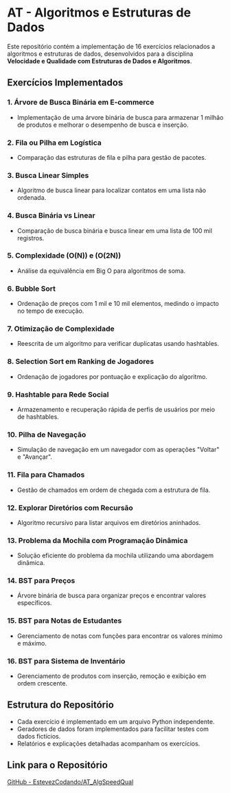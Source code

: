 # AT - Algoritmos e Estruturas de Dados

Este repositório contém a implementação de 16 exercícios relacionados a algoritmos e estruturas de dados, desenvolvidos para a disciplina **Velocidade e Qualidade com Estruturas de Dados e Algoritmos**.

## Exercícios Implementados

### 1. **Árvore de Busca Binária em E-commerce**
- Implementação de uma árvore binária de busca para armazenar 1 milhão de produtos e melhorar o desempenho de busca e inserção.

### 2. **Fila ou Pilha em Logística**
- Comparação das estruturas de fila e pilha para gestão de pacotes.

### 3. **Busca Linear Simples**
- Algoritmo de busca linear para localizar contatos em uma lista não ordenada.

### 4. **Busca Binária vs Linear**
- Comparação de busca binária e busca linear em uma lista de 100 mil registros.

### 5. **Complexidade \(O(N)\) e \(O(2N)\)**
- Análise da equivalência em Big O para algoritmos de soma.

### 6. **Bubble Sort**
- Ordenação de preços com 1 mil e 10 mil elementos, medindo o impacto no tempo de execução.

### 7. **Otimização de Complexidade**
- Reescrita de um algoritmo para verificar duplicatas usando hashtables.

### 8. **Selection Sort em Ranking de Jogadores**
- Ordenação de jogadores por pontuação e explicação do algoritmo.

### 9. **Hashtable para Rede Social**
- Armazenamento e recuperação rápida de perfis de usuários por meio de hashtables.

### 10. **Pilha de Navegação**
- Simulação de navegação em um navegador com as operações "Voltar" e "Avançar".

### 11. **Fila para Chamados**
- Gestão de chamados em ordem de chegada com a estrutura de fila.

### 12. **Explorar Diretórios com Recursão**
- Algoritmo recursivo para listar arquivos em diretórios aninhados.

### 13. **Problema da Mochila com Programação Dinâmica**
- Solução eficiente do problema da mochila utilizando uma abordagem dinâmica.

### 14. **BST para Preços**
- Árvore binária de busca para organizar preços e encontrar valores específicos.

### 15. **BST para Notas de Estudantes**
- Gerenciamento de notas com funções para encontrar os valores mínimo e máximo.

### 16. **BST para Sistema de Inventário**
- Gerenciamento de produtos com inserção, remoção e exibição em ordem crescente.

## Estrutura do Repositório
- Cada exercício é implementado em um arquivo Python independente.
- Geradores de dados foram implementados para facilitar testes com dados fictícios.
- Relatórios e explicações detalhadas acompanham os exercícios.

## Link para o Repositório
[GitHub - EstevezCodando/AT_AlgSpeedQual](https://github.com/EstevezCodando/AT_AlgSpeedQual)
